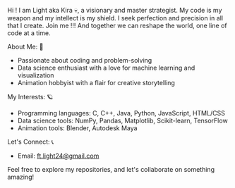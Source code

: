Hi ! I am Light aka Kira 💀, a visionary and master strategist. My code is my weapon and my intellect is my shield. I seek perfection and precision in all that I create. 
Join me !!! And together we can reshape the world, one line of code at a time.


About Me: 🚀
- Passionate about coding and problem-solving
- Data science enthusiast with a love for machine learning and visualization
- Animation hobbyist with a flair for creative storytelling

My Interests: 🪐
- Programming languages: C, C++, Java, Python, JavaScript, HTML/CSS
- Data science tools: NumPy, Pandas, Matplotlib, Scikit-learn, TensorFlow
- Animation tools: Blender, Autodesk Maya

Let's Connect: 📞
- Email: ft.light24@gmail.com

Feel free to explore my repositories, and let's collaborate on something amazing!

